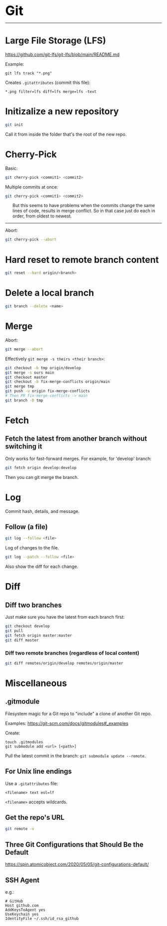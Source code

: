 **<span style="font-size:3em;color:black">Git</span>**
***

# Large File Storage (LFS)
https://github.com/git-lfs/git-lfs/blob/main/README.md

Example:
```
git lfs track "*.png"
```
Creates `.gitattributes` (commit this file):
```
*.png filter=lfs diff=lfs merge=lfs -text
```

# Initizalize a new repository
```bash
git init
```
Call it from inside the folder that's the root of the new repo.

# Cherry-Pick
Basic:
```bash
git cherry-pick <commit1> <commit2>
```

Multiple commits at once:
```bash
git cherry-pick <commit1> <commit2>
```
   <ul>
   But this seems to have problems when the commits change the same lines of code, results in merge conflict.  So in that case just do each in order, from oldest to newest.
   </ul>

---
Abort:
```bash
git cherry-pick --abort
```

# Hard reset to remote branch content
```bash
git reset --hard origin/<branch>
```

# Delete a local branch
```bash
git branch --delete <name>
```

# Merge

Abort:
```bash
git merge --abort
```

Effectively `git merge -s theirs <their branch>`:
```bash
git checkout -b tmp origin/develop
git merge -s ours main
git checkout master
git checkout -b fix-merge-conflicts origin/main
git merge tmp
git push -u origin fix-merge-conflicts
# Then PR fix-merge-conflicts -> main
git branch -D tmp
```


# Fetch

## Fetch the latest from another branch without switching it
Only works for fast-forward merges.
For example, for 'develop' branch:
```bash
git fetch origin develop:develop
```
Then you can git merge the branch.

# Log

Commit hash, details, and message.

## Follow (a file)
```bash
git log --follow <file>
```
Log of changes to the file.

```bash
git log --patch --follow <file>
```
Also show the diff for each change.

# Diff

## Diff two branches
Just make sure you have the latest from each branch first:
```bash
git checkout develop
git pull
git fetch origin master:master
git diff master
```

### Diff two remote branches (regardless of local content)
```bash
git diff remotes/origin/develop remotes/origin/master
```

# Miscellaneous

## .gitmodule

Filesystem magic for a Git repo to "include" a clone of another Git repo.

Examples: https://git-scm.com/docs/gitmodules#_examples

Create:
```
touch .gitmodules
git submodule add <url> [<path>]
```

Pull the latest commit in the branch: `git submodule update --remote`.

## For Unix line endings
Use a `.gitattributes` file:
```
<filename> text eol=lf
```
```<filename>``` accepts wildcards.

## Get the repo's URL
```bash
git remote -v
```

## Three Git Configurations that Should Be the Default
https://spin.atomicobject.com/2020/05/05/git-configurations-default/

## SSH Agent
e.g.:
```
# GitHub
Host github.com
AddKeysToAgent yes
UseKeychain yes
IdentityFile ~/.ssh/id_rsa_github
```

